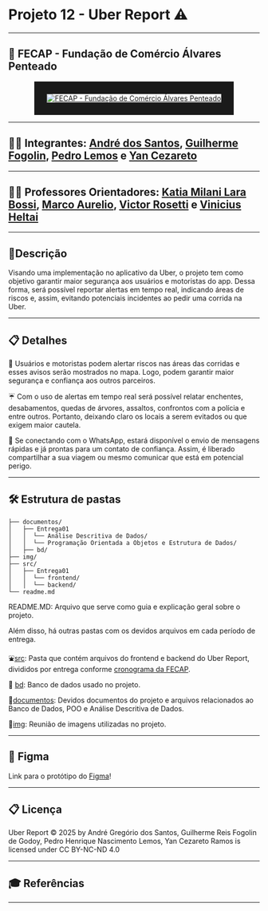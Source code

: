 # Projeto 12 - Uber Report ⚠️
---
## 🏫 FECAP - Fundação de Comércio Álvares Penteado

<p align="center">
<a href= "https://www.fecap.br/"><img src="https://encrypted-tbn0.gstatic.com/images?q=tbn:ANd9GcRhZPrRa89Kma0ZZogxm0pi-tCn_TLKeHGVxywp-LXAFGR3B1DPouAJYHgKZGV0XTEf4AE&usqp=CAU" alt="FECAP - Fundação de Comércio Álvares Penteado" border="25.0px"></a>
</p>

---

## 👨‍💻 Integrantes: [André dos Santos](https://www.linkedin.com/in/andr%C3%A9-dos-santos-greg%C3%B3rio-025a402ba/), [Guilherme Fogolin](https://www.linkedin.com/in/guilhermefogolin/), [Pedro Lemos](https://www.linkedin.com/in/pedrohnlemos/) e [Yan Cezareto](https://www.linkedin.com/in/yan-cezareto-792ba22b8/)

---

## 👨‍🏫 Professores Orientadores: [Katia Milani Lara Bossi](https://www.linkedin.com/in/katia-bossi/), [Marco Aurelio](https://github.com/fecaphub/Portfolio/blob/main), [Victor Rosetti](https://www.linkedin.com/in/victorbarq/) e [Vinicius Heltai](https://www.linkedin.com/in/vheltai/)

---

## 📄Descrição

Visando uma implementação no aplicativo da Uber, o projeto tem como objetivo garantir maior segurança aos usuários e motoristas do app. Dessa forma, será possível reportar alertas em tempo real, indicando áreas de riscos e, assim, evitando potenciais incidentes ao pedir uma corrida na Uber.

---

## 📋 Detalhes

🚗 Usuários e motoristas podem alertar riscos nas áreas das corridas e esses avisos serão mostrados no mapa. Logo, podem garantir maior segurança e confiança aos outros parceiros. 

☔ Com o uso de alertas em tempo real será possível relatar enchentes, desabamentos, quedas de árvores, assaltos, confrontos com a polícia e entre outros. Portanto, deixando claro os locais a serem evitados ou que exigem maior cautela.

📨 Se conectando com o WhatsApp, estará disponível o envio de mensagens rápidas e já prontas para um contato de confiança. Assim, é liberado compartilhar a sua viagem ou mesmo comunicar que está em potencial perigo.

---

## 🛠 Estrutura de pastas

```
├── documentos/
│   ├── Entrega01
│   │  └── Análise Descritiva de Dados/
│   │  └── Programação Orientada a Objetos e Estrutura de Dados/
│   ├── bd/
├── img/
├── src/
│   ├── Entrega01
│   │  └── frontend/
│   │  └── backend/
└── readme.md
```

README.MD: Arquivo que serve como guia e explicação geral sobre o projeto.

Além disso, há outras pastas com os devidos arquivos em cada período de entrega.

⛲[src](./src): Pasta que contém arquivos do frontend e backend do Uber Report, divididos por entrega conforme [cronograma da FECAP](https://docs.google.com/spreadsheets/d/1XAU0Du1hr3-Ovd_fm97lalqogyW0x3dZgiF1NAt3IaI/edit?gid=1182897581#gid=1182897581).

🎲 [bd](./documentos/bd): Banco de dados usado no projeto.

📄[documentos](./documentos): Devidos documentos do projeto e arquivos relacionados ao Banco de Dados, POO e Análise Descritiva de Dados.

📸[img](./img): Reunião de imagens utilizadas no projeto.

---

## 🎨 Figma
Link para o protótipo do [Figma](https://www.figma.com/proto/gzVLnfMOuGmtoptiRN9vwm/Projeto3Semestre-Mobile?node-id=20-676&p=f&t=qdB3RaowYYSDwNsz-1&scaling=scale-down&content-scaling=fixed&page-id=0%3A1&starting-point-node-id=26%3A188&show-proto-sidebar=1)!

---

## 📋 Licença

Uber Report © 2025 by André Gregório dos Santos, Guilherme Reis Fogolin de Godoy, Pedro Henrique Nascimento Lemos, Yan Cezareto Ramos is licensed under CC BY-NC-ND 4.0 

---

## 🎓 Referências

---
```

```
